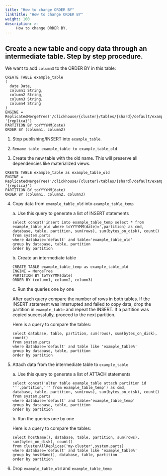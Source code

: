 ```yaml
---
title: "How to change ORDER BY"
linkTitle: "How to change ORDER BY"
weight: 100
description: >-
     How to change ORDER BY.
---
```


## Create a new table and copy data through an intermediate table. Step by step procedure.

We want to add `column3` to the ORDER BY in this table:
```
CREATE TABLE example_table
(
  date Date,
  column1 String,
  column2 String,
  column3 String,
  column4 String
)
ENGINE = ReplicatedMergeTree('/clickhouse/{cluster}/tables/{shard}/default/example_table', '{replica}')
PARTITION BY toYYYYMM(date)
ORDER BY (column1, column2)
```

1. Stop publishing/INSERT into `example_table`.

2. `Rename table example_table to example_table_old`

3. Create the new table with the old name. This will preserve all dependencies like materialized views.
```
CREATE TABLE example_table as example_table_old 
ENGINE = ReplicatedMergeTree('/clickhouse/{cluster}/tables/{shard}/default/example_table_new', '{replica}')
PARTITION BY toYYYYMM(date)
ORDER BY (column1, column2, column3)
```

4. Copy data from `example_table_old` into `example_table_temp`

     a. Use this query to generate a list of INSERT statements
     ```
     select concat('insert into example_table_temp select * from example_table_old where toYYYYMM(date)=',partition) as cmd, 
     database, table, partition, sum(rows), sum(bytes_on_disk), count()
     from system.parts
     where database='default' and table='example_table_old'
     group by database, table, partition
     order by partition
     ```

     b. Create an intermediate table
     ```
     CREATE TABLE example_table_temp as example_table_old 
     ENGINE = MergeTree
     PARTITION BY toYYYYMM(date)
     ORDER BY (column1, column2, column3)
     ```

     c. Run the queries one by one

     After each query compare the number of rows in both tables.
     If the INSERT statement was interrupted and failed to copy data, drop the partition in `example_table` and repeat the INSERT.
     If a partition was copied successfully, proceed to the next partition.

     Here is a query to compare the tables:
     ```
     select database, table, partition, sum(rows), sum(bytes_on_disk), count()
     from system.parts
     where database='default' and table like 'example_table%'
     group by database, table, partition
     order by partition
     ```

5. Attach data from the intermediate table to `example_table`

     a. Use this query to generate a list of ATTACH statements
     ```
     select concat('alter table example_table attach partition id ''',partition,''' from example_table_temp') as cmd, 
     database, table, partition, sum(rows), sum(bytes_on_disk), count()
     from system.parts
     where database='default' and table='example_table_temp'
     group by database, table, partition
     order by partition
     ```

     b. Run the queries one by one

     Here is a query to compare the tables:
     ```
     select hostName(), database, table, partition, sum(rows), sum(bytes_on_disk), count()
     from clusterAllReplicas('my-cluster',system.parts)
     where database='default' and table like 'example_table%'
     group by hostName(), database, table, partition
     order by partition
     ```

6. Drop `example_table_old` and `example_table_temp`

